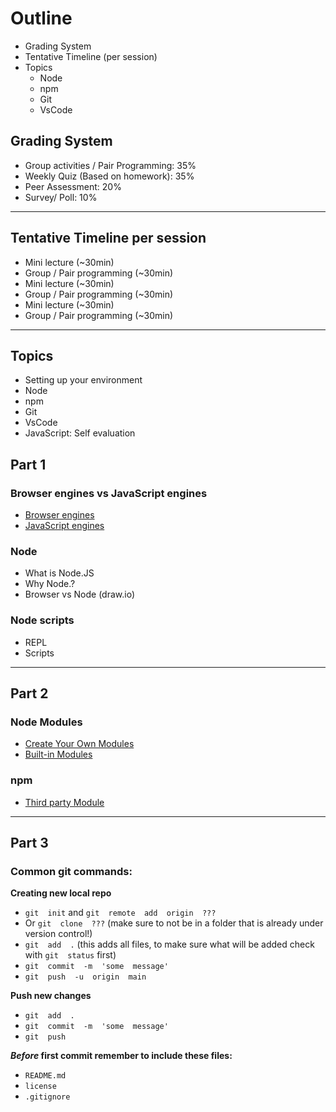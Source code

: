# Outline

- Grading System
- Tentative Timeline (per session)
- Topics
  - Node
  - npm
  - Git
  - VsCode

## Grading System

- Group activities / Pair Programming: 35%
- Weekly Quiz (Based on homework): 35%
- Peer Assessment: 20%
- Survey/ Poll: 10%

---

## Tentative Timeline per session

- Mini lecture (~30min)
- Group / Pair programming (~30min)
- Mini lecture (~30min)
- Group / Pair programming (~30min)
- Mini lecture (~30min)
- Group / Pair programming (~30min)

---

## Topics

- Setting up your environment
- Node
- npm
- Git
- VsCode
- JavaScript: Self evaluation

## Part 1

### Browser engines vs JavaScript engines

- [Browser engines](https://en.wikipedia.org/wiki/Browser_engine)
- [JavaScript engines](https://en.wikipedia.org/wiki/JavaScript_engine)

### Node

- What is Node.JS
- Why Node.?
- Browser vs Node (draw.io)

### Node scripts

- REPL
- Scripts

---

## Part 2

### Node Modules

- [Create Your Own Modules](https://www.w3schools.com/nodejs/nodejs_modules.asp)
- [Built-in Modules](https://www.w3schools.com/nodejs/nodejs_modules.asp)

### npm

- [Third party Module](https://www.npmjs.com/)

---

## Part 3

### Common git commands:

**Creating new local repo**

- `git  init` and `git  remote  add  origin  ???`
- Or `git  clone  ???` (make sure to not be in a folder that is already under version control!)
- `git  add  .` (this adds all files, to make sure what will be added check with `git  status` first)
- `git  commit  -m  'some  message'`
- `git  push  -u  origin  main`

**Push new changes**

- `git  add  .`
- `git  commit  -m  'some  message'`
- `git  push`

**_Before_ first commit remember to include these files:**

- `README.md`
- `license`
- `.gitignore`
